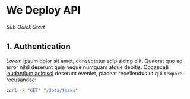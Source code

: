 # We Deploy API

###### Sub Quick Start

<!-- <article id="1-first-section"> -->

## 1. Authentication

*Lorem* ipsum dolor sit amet, consectetur adipisicing elit. Quaerat quo ad, error nihil deserunt quia neque numquam atque debitis. Obcaecati [laudantium adipisci](#) deserunt eveniet, placeat repellendus ut qui `tempore` recusandae!

```bash
curl -X "GET" "/data/tasks"
```

<!-- </article> -->
